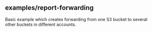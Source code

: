 ## examples/report-forwarding

Basic example which creates forwarding from one S3 bucket to several other buckets in different accounts.
